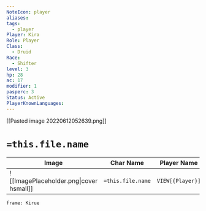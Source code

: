 ```yaml
---
NoteIcon: player
aliases: 
tags:
  - player
Player: Kira
Role: Player
Class:
  - Druid
Race:
  - Shifter
level: 3
hp: 28
ac: 17
modifier: 1
pasperc: 3
Status: Active
PlayerKnownLanguages:
---
```




[[Pasted image 20220612052639.png]]

# `=this.file.name`

| Image                                              | Char Name         | Player Name    | Class         | Race         | Level         |
| -------------------------------------------------- | ----------------- | -------------- | ------------- | ------------ | ------------- |
| ![[ImagePlaceholder.png\|cover hsmall]] | `=this.file.name` |  `VIEW[{Player}]` | `VIEW[{Class}]` | `VIEW[{Race}]` | `VIEW[{level}]` |
```custom-frames
frame: Kirue
```